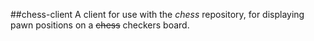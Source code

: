 ##chess-client
A client for use with the *chess* repository, for displaying pawn positions on a ~~chess~~ checkers board.
